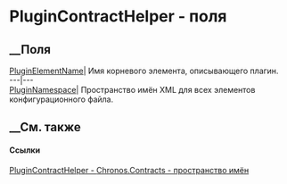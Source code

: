 # PluginContractHelper - поля
##  __Поля
[PluginElementName](F_Chronos_Contracts_PluginContractHelper_PluginElementName.htm)|
Имя корневого элемента, описывающего плагин.  
---|---  
[PluginNamespace](F_Chronos_Contracts_PluginContractHelper_PluginNamespace.htm)|
Пространство имён XML для всех элементов конфигурационного файла.  
## __См. также
#### Ссылки
[PluginContractHelper - ](T_Chronos_Contracts_PluginContractHelper.htm)
[Chronos.Contracts - пространство имён](N_Chronos_Contracts.htm)
